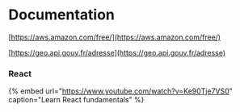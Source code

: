 # Documentation

[https://aws.amazon.com/free/](https://aws.amazon.com/free/)

[https://geo.api.gouv.fr/adresse](https://geo.api.gouv.fr/adresse)

### React

{% embed url="https://www.youtube.com/watch?v=Ke90Tje7VS0" caption="Learn React fundamentals" %}



